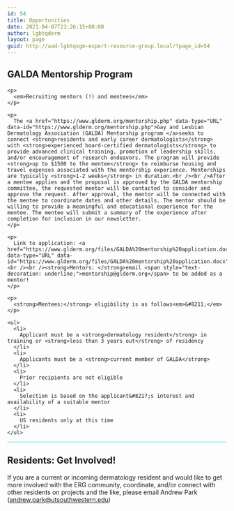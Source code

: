 ```yaml
---
id: 54
title: Opportunities
date: 2021-04-07T23:26:15+00:00
author: lgbtqderm
layout: page
guid: http://aad-lgbtqsgm-expert-resource-group.local/?page_id=54
---
```

<div class="wp-block-group">
  <div class="wp-block-group__inner-container">
    <h2>
      GALDA Mentorship Program
    </h2>
    
    <p>
      <em>Recruiting mentors (!) and mentees</em>
    </p>
    
    <p>
      The <a href="https://www.glderm.org/mentorship.php" data-type="URL" data-id="https://www.glderm.org/mentorship.php">Gay and Lesbian Dermatology Association (GALDA) Mentorship program </a>seeks to connect <strong>residents and early career dermatologists</strong> with <strong>experienced board-certified dermatologists</strong> to provide advanced clinical training, promotion of leadership skills, and/or encouragement of research endeavors. The program will provide <strong>up to $1500 to the mentee</strong> to reimburse housing and travel expenses associated with the mentorship experience. Mentorships are typically <strong>1-2 weeks</strong> in duration.<br /><br />After a mentee applies and the proposal is approved by the GALDA mentorship committee, the requested mentor will be contacted to consider and approve the request. After approval, the mentor will be connected with the mentee to coordinate dates and other details. The mentor should be willing to provide a meaningful and educational experience for the mentee. The mentee will submit a summary of the experience after completion for inclusion in our newsletter.
    </p>
    
    <p>
      Link to application: <a href="https://www.glderm.org/files/GALDA%20mentorship%20application.docx" data-type="URL" data-id="https://www.glderm.org/files/GALDA%20mentorship%20application.docx">link</a><br /><br /><strong>Mentors: </strong>email <span style="text-decoration: underline;">mentorship@glderm.org</span> to be added as a mentor!
    </p>
    
    <p>
      <strong>Mentees:</strong> eligibility is as follows<em>&#8211;</em>
    </p>
    
    <ul>
      <li>
        Applicant must be a <strong>dermatology resident</strong> in training or <strong>less than 3 years out</strong> of residency
      </li>
      <li>
        Applicants must be a <strong>current member of GALDA</strong>
      </li>
      <li>
        Prior recipients are not eligible
      </li>
      <li>
        Selection is based on the applicant&#8217;s interest and availability of a suitable mentor
      </li>
      <li>
        US residents only at this time
      </li>
    </ul>
  </div>
</div>

<hr class="wp-block-separator has-text-color has-background is-style-wide" style="background-color:#43dcda;color:#43dcda" />

## Residents: Get Involved!

If you are a current or incoming dermatology resident and would like to get more involved with the ERG community, coordinate, and/or connect with other residents on projects and the like, please email Andrew Park (<span style="text-decoration: underline;">andrew.park@utsouthwestern.edu</span>)